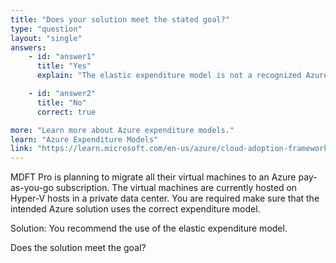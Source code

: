 ```yaml
---
title: "Does your solution meet the stated goal?"
type: "question"
layout: "single"
answers:
    - id: "answer1"
      title: "Yes"
      explain: "The elastic expenditure model is not a recognized Azure expenditure model. ."

    - id: "answer2"
      title: "No"
      correct: true

more: "Learn more about Azure expenditure models."
learn: "Azure Expenditure Models"
link: "https://learn.microsoft.com/en-us/azure/cloud-adoption-framework/strategy/business-outcomes/fiscal-outcomes"
---
```

MDFT Pro is planning to migrate all their virtual machines to an Azure pay-as-you-go subscription. The virtual machines are currently hosted on Hyper-V hosts in a private data center. You are required make sure that the intended Azure solution uses the correct expenditure model.

Solution: You recommend the use of the elastic expenditure model.

Does the solution meet the goal?